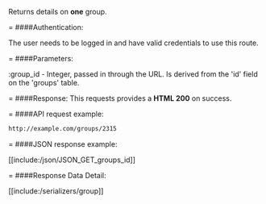 <!-- --- title: GET /groups/:id -->

Returns details on **one** group.

=
####Authentication:

The user needs to be logged in and have valid credentials to use this route.

=
####Parameters:

:group_id - Integer, passed in through the URL. Is derived from the 'id' field on the 'groups' table.

=
####Response:
This requests provides a <strong>HTML 200</strong> on success.

=
####API request example:
```html
http://example.com/groups/2315
```

=
####JSON response example:

[[include:/json/JSON_GET_groups_id]]

=
####Response Data Detail:

[[include:/serializers/group]]